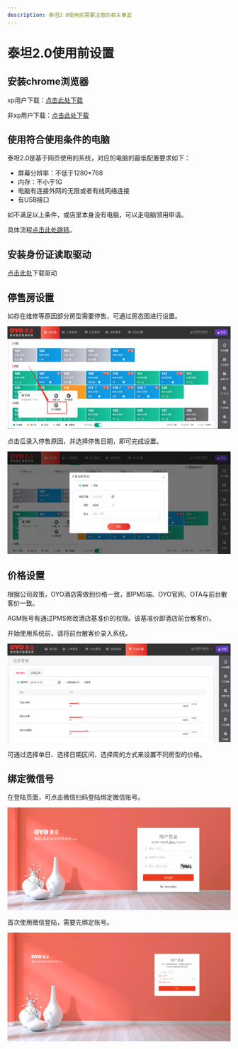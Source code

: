 ```yaml
---
description: 泰坦2.0使用前需要注意的相关事宜
---
```


# 泰坦2.0使用前设置

## 安装chrome浏览器

xp用户下载：[点击此处下载](https://dl.google.com/release2/h8vnfiy7pvn3lxy9ehfsaxlrnnukgff8jnodrp0y21vrlem4x71lor5zzkliyh8fv3sryayu5uk5zi20ep7dwfnwr143dzxqijv/49.0.2623.112_chrome_installer.exe)

非xp用户下载：[点击此处下载](https://tools.shuax.com/chrome/#/)

## 使用符合使用条件的电脑

泰坦2.0是基于网页使用的系统，对应的电脑的最低配置要求如下：

* 屏幕分辨率：不低于1280\*768
* 内存：不小于1G
* 电脑有连接外网的无限或者有线网络连接
* 有USB接口

如不满足以上条件，或店里本身没有电脑，可以走电脑领用申请。

具体流程[点击此处跳转](https://oyo-china-pms-guideline.gitbook.io/taitan/shi-yong-qian-she-zhi/dian-nao-ling-yong-shen-qing-liu-cheng)。

## 安装身份证读取驱动

[点击此处](https://pan.baidu.com/s/1Z5v2YZPG6JnYb3CsQOXjvg)下载驱动



## 停售房设置

如存在维修等原因部分房型需要停售，可通过房态图进行设置。

![&#x623F;&#x6001;&#x56FE;&#x5355;&#x51FB;&#x9700;&#x8BBE;&#x65BD;&#x505C;&#x552E;&#x7684; &#x623F;&#x95F4;&#xFF0C;&#x70B9;&#x51FB;&#x8BBE;&#x4E3A;&#x505C;&#x552E;&#x623F;](.gitbook/assets/image%20%2869%29.png)

点击后录入停售原因，并选择停售日期，即可完成设置。  


![&#x5F55;&#x5165;&#x505C;&#x552E;&#x65E5;&#x671F;&#x4E0E;&#x539F;&#x56E0;&#x540E;&#xFF0C;&#x70B9;&#x51FB;&#x786E;&#x5B9A;&#xFF0C;&#x5373;&#x53EF;&#x8BBE;&#x7F6E;&#x505C;&#x552E;](.gitbook/assets/image%20%2884%29.png)



## 价格设置

根据公司政策，OYO酒店需做到价格一致，即PMS端、OYO官网、OTA与前台散客价一致。

AGM账号有通过PMS修改酒店基准价的权限。该基准价即酒店前台散客价。

开始使用系统前，请将前台散客价录入系统。

![&#x70B9;&#x51FB;&#x7CFB;&#x7EDF;&#x8BBE;&#x7F6E;&#xFF0C;&#x8FDB;&#x5165;&#x4EF7;&#x683C;&#x8BBE;&#x7F6E;&#x754C;&#x9762;](.gitbook/assets/image%20%2846%29.png)

可通过选择单日、选择日期区间、选择周的方式来设置不同房型的价格。

## 绑定微信号

在登陆页面，可点击微信扫码登陆绑定微信账号。

![&#x70B9;&#x51FB;&#x5FAE;&#x4FE1;&#x626B;&#x7801;&#x767B;&#x9646;](.gitbook/assets/image%20%2818%29.png)

首次使用微信登陆，需要先绑定账号。

![&#x9996;&#x6B21;&#x4F7F;&#x7528;&#x5FAE;&#x4FE1;&#x767B;&#x9646;&#xFF0C;&#x5728;&#x7ED1;&#x5B9A;&#x8D26;&#x53F7;&#x9875;&#x9762;&#x8F93;&#x5165;&#x624B;&#x673A;&#x53F7;&#x4E0E;&#x5BC6;&#x7801;&#xFF0C;&#x7ED1;&#x5B9A;&#x5FAE;&#x4FE1;&#x8D26;&#x53F7;](.gitbook/assets/image%20%2847%29.png)



